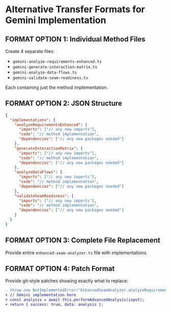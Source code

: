 # Alternative Transfer Formats for Gemini Implementation

## FORMAT OPTION 1: Individual Method Files

Create 4 separate files:

- `gemini-analyze-requirements-enhanced.ts`
- `gemini-generate-interaction-matrix.ts`
- `gemini-analyze-data-flows.ts`
- `gemini-validate-seam-readiness.ts`

Each containing just the method implementation.

## FORMAT OPTION 2: JSON Structure

```json
{
  "implementations": {
    "analyzeRequirementsEnhanced": {
      "imports": ["// any new imports"],
      "code": "// method implementation",
      "dependencies": ["// any new packages needed"]
    },
    "generateInteractionMatrix": {
      "imports": ["// any new imports"],
      "code": "// method implementation",
      "dependencies": ["// any new packages needed"]
    },
    "analyzeDataFlows": {
      "imports": ["// any new imports"],
      "code": "// method implementation",
      "dependencies": ["// any new packages needed"]
    },
    "validateSeamReadiness": {
      "imports": ["// any new imports"],
      "code": "// method implementation",
      "dependencies": ["// any new packages needed"]
    }
  }
}
```

## FORMAT OPTION 3: Complete File Replacement

Provide entire `enhanced-seam-analyzer.ts` file with implementations.

## FORMAT OPTION 4: Patch Format

Provide git-style patches showing exactly what to replace:

```diff
- throw new NotImplementedError("EnhancedSeamAnalyzer.analyzeRequirementsEnhanced", "Blueprint: TODO");
+ // Gemini implementation here
+ const analysis = await this.performAdvancedAnalysis(input);
+ return { success: true, data: analysis };
```

